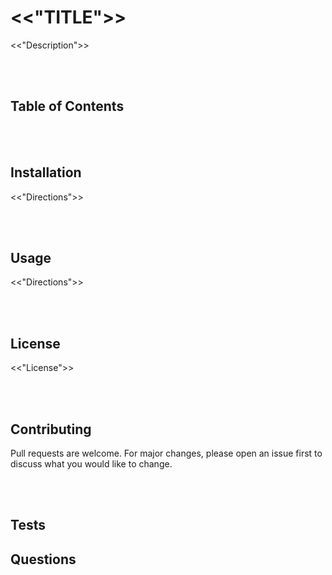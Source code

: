 #  <<"TITLE">>

<<"Description">>


<br/>
<br/>

## Table of Contents

<br/>
<br/>

## Installation

<<"Directions">>

<br/>
<br/>

## Usage

<<"Directions">>


<br/>
<br/>


## License

<<"License">>

<br/>
<br/>

## Contributing

Pull requests are welcome. For major changes, please open an issue first to discuss what you would like to change.

<br/>
<br/>

## Tests



## Questions